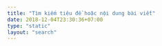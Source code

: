 ```yaml
---
title: "Tìm kiếm tiêu đề hoặc nội dung bài viết"
date: 2018-12-04T23:30:36+07:00
type: "static"
layout: "search"
---
```

